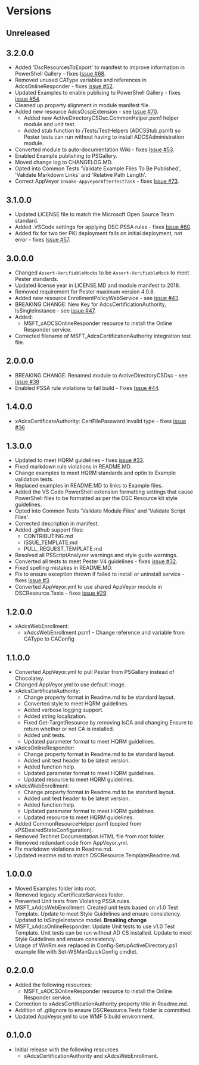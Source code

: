 # Versions

## Unreleased

## 3.2.0.0

- Added 'DscResourcesToExport' to manifest to improve information in
  PowerShell Gallery - fixes [Issue #68](https://github.com/PowerShell/ActiveDirectoryCSDsc/issues/68).
- Removed unused CAType variables and references in AdcsOnlineResponder - fixes
  [issue #52](https://github.com/PowerShell/ActiveDirectoryCSDsc/issues/52).
- Updated Examples to enable publising to PowerShell Gallery - fixes
  [issue #54](https://github.com/PowerShell/ActiveDirectoryCSDsc/issues/54).
- Cleaned up property alignment in module manifest file.
- Added new resource AdcsOcspExtension - see [Issue #70](https://github.com/PowerShell/ActiveDirectoryCSDsc/issues/70).
  - Added new ActiveDirectoryCSDsc.CommonHelper.psm1 helper module and unit test.
  - Added stub function to /Tests/TestHelpers (ADCSStub.psm1) so Pester tests
    can run without having to install ADCSAdministration module.
- Converted module to auto-documentation Wiki - fixes [Issue #53](https://github.com/PowerShell/ActiveDirectoryCSDsc/issues/53).
- Enabled Example publishing to PSGallery.
- Moved change log to CHANGELOG.MD.
- Opted into Common Tests 'Validate Example Files To Be Published',
  'Validate Markdown Links' and 'Relative Path Length'.
- Correct AppVeyor `Invoke-AppveyorAfterTestTask` - fixes [Issue #73](https://github.com/PowerShell/ActiveDirectoryCSDsc/issues/73).

## 3.1.0.0

- Updated LICENSE file to match the Microsoft Open Source Team standard.
- Added .VSCode settings for applying DSC PSSA rules - fixes [Issue #60](https://github.com/PowerShell/ActiveDirectoryCSDsc/issues/60).
- Added fix for two tier PKI deployment fails on initial deployment,
  not error - fixes [Issue #57](https://github.com/PowerShell/ActiveDirectoryCSDsc/issues/57).

## 3.0.0.0

- Changed `Assert-VerifiableMocks` to be `Assert-VerifiableMock` to meet
  Pester standards.
- Updated license year in LICENSE.MD and module manifest to 2018.
- Removed requirement for Pester maximum version 4.0.8.
- Added new resource EnrollmentPolicyWebService - see
  [issue #43](https://github.com/PowerShell/ActiveDirectoryCSDsc/issues/43).
- BREAKING CHANGE: New Key for AdcsCertificationAuthority, IsSingleInstance - see
  [issue #47](https://github.com/PowerShell/ActiveDirectoryCSDsc/issues/47).
- Added:
  - MSFT_xADCSOnlineResponder resource to install the Online Responder service.
- Corrected filename of MSFT_AdcsCertificationAuthority integration test file.

## 2.0.0.0

- BREAKING CHANGE: Renamed module to ActiveDirectoryCSDsc - see
  [issue #38](https://github.com/PowerShell/xAdcsDeployment/issues/38)
- Enabled PSSA rule violations to fail build - Fixes [Issue #44](https://github.com/PowerShell/ActiveDirectoryCSDsc/issues/44).

## 1.4.0.0

- xAdcsCertificateAuthority: CertFilePassword invalid type - fixes
  [issue #36](https://github.com/PowerShell/xAdcsDeployment/issues/36)

## 1.3.0.0

- Updated to meet HQRM guidelines - fixes
  [issue #33](https://github.com/PowerShell/xAdcsDeployment/issues/33).
- Fixed markdown rule violations in README.MD.
- Change examples to meet HQRM standards and optin to Example validation
  tests.
- Replaced examples in README.MD to links to Example files.
- Added the VS Code PowerShell extension formatting settings that cause PowerShell
  files to be formatted as per the DSC Resource kit style guidelines.
- Opted into Common Tests 'Validate Module Files' and 'Validate Script Files'.
- Corrected description in manifest.
- Added .github support files:
  - CONTRIBUTING.md
  - ISSUE_TEMPLATE.md
  - PULL_REQUEST_TEMPLATE.md
- Resolved all PSScriptAnalyzer warnings and style guide warnings.
- Converted all tests to meet Pester V4 guidelines - fixes
  [issue #32](https://github.com/PowerShell/xAdcsDeployment/issues/32).
- Fixed spelling mistakes in README.MD.
- Fix to ensure exception thrown if failed to install or uninstall service - fixes
  [issue #3](https://github.com/PowerShell/xAdcsDeployment/issues/3).
- Converted AppVeyor.yml to use shared AppVeyor module in DSCResource.Tests - fixes
  [issue #29](https://github.com/PowerShell/xAdcsDeployment/issues/29).

## 1.2.0.0

- xAdcsWebEnrollment:
  - xAdcsWebEnrollment.psm1 - Change reference and variable from CAType to CAConfig

## 1.1.0.0

- Converted AppVeyor.yml to pull Pester from PSGallery instead of Chocolatey.
- Changed AppVeyor.yml to use default image.
- xAdcsCertificateAuthority:
  - Change property format in Readme.md to be standard layout.
  - Converted style to meet HQRM guidelines.
  - Added verbose logging support.
  - Added string localization.
  - Fixed Get-TargetResource by removing IsCA and changing Ensure to return whether
    or not CA is installed.
  - Added unit tests.
  - Updated parameter format to meet HQRM guidelines.
- xAdcsOnlineResponder:
  - Change property format in Readme.md to be standard layout.
  - Added unit test header to be latest version.
  - Added function help.
  - Updated parameter format to meet HQRM guidelines.
  - Updated resource to meet HQRM guidelines.
- xAdcsWebEnrollment:
  - Change property format in Readme.md to be standard layout.
  - Added unit test header to be latest version.
  - Added function help.
  - Updated parameter format to meet HQRM guidelines.
  - Updated resource to meet HQRM guidelines.
- Added CommonResourceHelper.psm1 (copied from xPSDesiredStateConfiguration).
- Removed Technet Documentation HTML file from root folder.
- Removed redundant code from AppVeyor.yml.
- Fix markdown violations in Readme.md.
- Updated readme.md to match DSCResource.Template\Readme.md.

## 1.0.0.0

- Moved Examples folder into root.
- Removed legacy xCertificateServices folder.
- Prevented Unit tests from Violating PSSA rules.
- MSFT_xAdcsWebEnrollment: Created unit tests based on v1.0 Test Template.
                           Update to meet Style Guidelines and ensure consistency.
                           Updated to IsSingleInstance model. **Breaking change**
- MSFT_xAdcsOnlineResponder: Update Unit tests to use v1.0 Test Template.
                             Unit tests can be run without AD CS installed.
                             Update to meet Style Guidelines and ensure consistency.
- Usage of WinRm.exe replaced in Config-SetupActiveDirectory.ps1 example file
  with Set-WSManQuickConfig cmdlet.

## 0.2.0.0

- Added the following resources:
  - MSFT_xADCSOnlineResponder resource to install the Online Responder service.
- Correction to xAdcsCertificationAuthority property title in Readme.md.
- Addition of .gitignore to ensure DSCResource.Tests folder is committed.
- Updated AppVeyor.yml to use WMF 5 build environment.

## 0.1.0.0

- Initial release with the following resources
  - xAdcsCertificationAuthority and xAdcsWebEnrollment.
